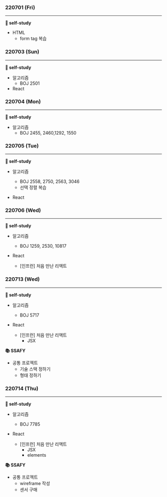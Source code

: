 ### 220701 (Fri)

---

**📒 self-study**

- HTML
  - form tag 복습



### 220703 (Sun)

---

**📒 self-study**

- 알고리즘
  - BOJ 2501
- React



### 220704 (Mon)

---

**📒 self-study**

- 알고리즘
  - BOJ 2455, 2460,1292, 1550



### 220705 (Tue)

---

**📒 self-study**

- 알고리즘
  - BOJ 2558, 2750, 2563, 3046
  - 선택 정렬 복습

- React



### 220706 (Wed)

---

**📒 self-study**

- 알고리즘
  - BOJ 1259, 2530, 10817

- React
  - [인프런] 처음 만난 리액트



### 220713 (Wed)

---

**📒 self-study**

- 알고리즘
  - BOJ 5717

- React
  - [인프런] 처음 만난 리액트
    - JSX



**📚 SSAFY**

- 공통 프로젝트
  - 기술 스택 정하기
  - 형태 정하기



### 220714 (Thu)

---

**📒 self-study**

- 알고리즘
  - BOJ 7785

- React
  - [인프런] 처음 만난 리액트
    - JSX
    - elements



**📚 SSAFY**

- 공통 프로젝트
  - wireframe 작성
  - 센서 구매
